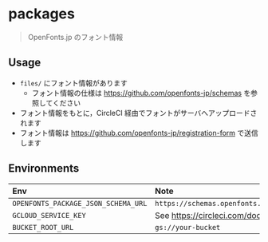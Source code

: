 # packages

> OpenFonts.jp のフォント情報

## Usage

- `files/` にフォント情報があります
  - フォント情報の仕様は https://github.com/openfonts-jp/schemas を参照してください
- フォント情報をもとに，CircleCI 経由でフォントがサーバへアップロードされます
- フォント情報は https://github.com/openfonts-jp/registration-form で送信します

## Environments

|Env|Note|
|:--|:--|
|`OPENFONTS_PACKAGE_JSON_SCHEMA_URL`|`https://schemas.openfonts.jp/package/v01/schema.json`|
|`GCLOUD_SERVICE_KEY`|See https://circleci.com/docs/2.0/google-auth/|
|`BUCKET_ROOT_URL`|`gs://your-bucket`|
